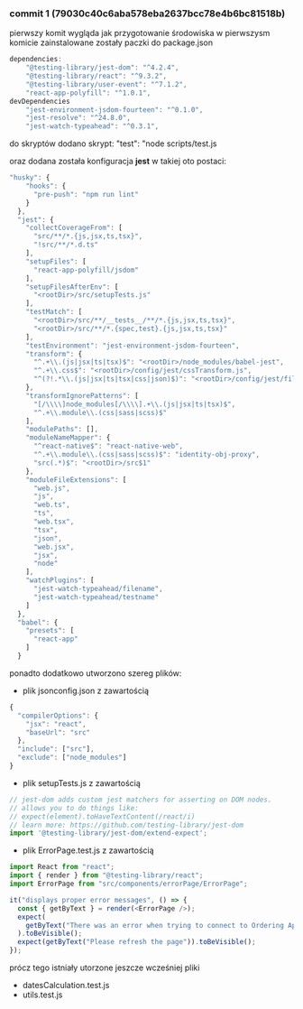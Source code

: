 ### commit 1 (79030c40c6aba578eba2637bcc78e4b6bc81518b)
pierwszy komit wygląda jak przygotowanie środowiska
w pierwszysm komicie zainstalowane zostały paczki do package.json

```js
dependencies:
    "@testing-library/jest-dom": "^4.2.4",
    "@testing-library/react": "^9.3.2",
    "@testing-library/user-event": "^7.1.2",
	"react-app-polyfill": "^1.0.1",
devDependencies
    "jest-environment-jsdom-fourteen": "^0.1.0",
    "jest-resolve": "^24.8.0",
    "jest-watch-typeahead": "^0.3.1",
```
do skryptów dodano skrypt:
  "test": "node scripts/test.js

	
oraz dodana została konfiguracja **jest** w takiej oto postaci:
```js
"husky": {
    "hooks": {
      "pre-push": "npm run lint"
    }
  },
  "jest": {
    "collectCoverageFrom": [
      "src/**/*.{js,jsx,ts,tsx}",
      "!src/**/*.d.ts"
    ],
    "setupFiles": [
      "react-app-polyfill/jsdom"
    ],
    "setupFilesAfterEnv": [
      "<rootDir>/src/setupTests.js"
    ],
    "testMatch": [
      "<rootDir>/src/**/__tests__/**/*.{js,jsx,ts,tsx}",
      "<rootDir>/src/**/*.{spec,test}.{js,jsx,ts,tsx}"
    ],
    "testEnvironment": "jest-environment-jsdom-fourteen",
    "transform": {
      "^.+\\.(js|jsx|ts|tsx)$": "<rootDir>/node_modules/babel-jest",
      "^.+\\.css$": "<rootDir>/config/jest/cssTransform.js",
      "^(?!.*\\.(js|jsx|ts|tsx|css|json)$)": "<rootDir>/config/jest/fileTransform.js"
    },
    "transformIgnorePatterns": [
      "[/\\\\]node_modules[/\\\\].+\\.(js|jsx|ts|tsx)$",
      "^.+\\.module\\.(css|sass|scss)$"
    ],
    "modulePaths": [],
    "moduleNameMapper": {
      "^react-native$": "react-native-web",
      "^.+\\.module\\.(css|sass|scss)$": "identity-obj-proxy",
      "src(.*)$": "<rootDir>/src$1"
    },
    "moduleFileExtensions": [
      "web.js",
      "js",
      "web.ts",
      "ts",
      "web.tsx",
      "tsx",
      "json",
      "web.jsx",
      "jsx",
      "node"
    ],
    "watchPlugins": [
      "jest-watch-typeahead/filename",
      "jest-watch-typeahead/testname"
    ]
  },
  "babel": {
    "presets": [
      "react-app"
    ]
  }
  ```

ponadto dodatkowo utworzono szereg plików:
- plik jsonconfig.json z zawartością
```js
{
  "compilerOptions": {
    "jsx": "react",
    "baseUrl": "src"
  },
  "include": ["src"],
  "exclude": ["node_modules"]
}
```

- plik setupTests.js z zawartością
```js
// jest-dom adds custom jest matchers for asserting on DOM nodes.
// allows you to do things like:
// expect(element).toHaveTextContent(/react/i)
// learn more: https://github.com/testing-library/jest-dom
import '@testing-library/jest-dom/extend-expect';
```

-  plik ErrorPage.test.js z zawartością
```js
import React from "react";
import { render } from "@testing-library/react";
import ErrorPage from "src/components/errorPage/ErrorPage";

it("displays proper error messages", () => {
  const { getByText } = render(<ErrorPage />);
  expect(
    getByText("There was an error when trying to connect to Ordering Application.")
  ).toBeVisible();
  expect(getByText("Please refresh the page")).toBeVisible();
});
```

prócz tego istniały utorzone jeszcze wcześniej pliki
- datesCalculation.test.js
- utils.test.js

